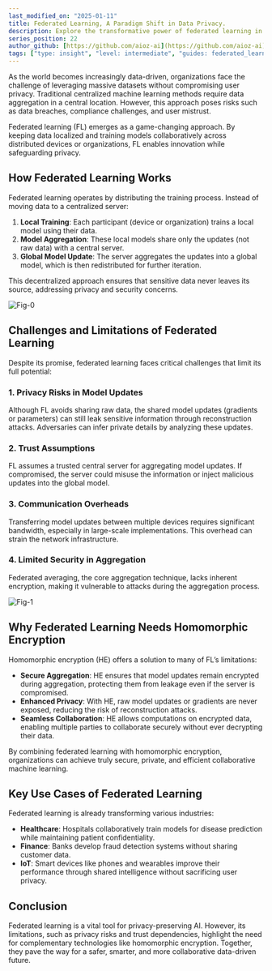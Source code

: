 ```yaml
---
last_modified_on: "2025-01-11"
title: Federated Learning, A Paradigm Shift in Data Privacy.
description: Explore the transformative power of federated learning in addressing data privacy challenges while understanding its limitations that require homomorphic encryption.
series_position: 22
author_github: [https://github.com/aioz-ai](https://github.com/aioz-ai)
tags: ["type: insight", "level: intermediate", "guides: federated_learning"]
---
```


As the world becomes increasingly data-driven, organizations face the challenge of leveraging massive datasets without compromising user privacy. Traditional centralized machine learning methods require data aggregation in a central location. However, this approach poses risks such as data breaches, compliance challenges, and user mistrust.

Federated learning (FL) emerges as a game-changing approach. By keeping data localized and training models collaboratively across distributed devices or organizations, FL enables innovation while safeguarding privacy.

## How Federated Learning Works

Federated learning operates by distributing the training process. Instead of moving data to a centralized server:
1. **Local Training**: Each participant (device or organization) trains a local model using their data.
2. **Model Aggregation**: These local models share only the updates (not raw data) with a central server.
3. **Global Model Update**: The server aggregates the updates into a global model, which is then redistributed for further iteration.

This decentralized approach ensures that sensitive data never leaves its source, addressing privacy and security concerns.

![Fig-0](https://vision.aioz.io/f/49ff942a2ba74f458a76/?dl=1)


## Challenges and Limitations of Federated Learning

Despite its promise, federated learning faces critical challenges that limit its full potential:

### 1. **Privacy Risks in Model Updates**
Although FL avoids sharing raw data, the shared model updates (gradients or parameters) can still leak sensitive information through reconstruction attacks. Adversaries can infer private details by analyzing these updates.

### 2. **Trust Assumptions**
FL assumes a trusted central server for aggregating model updates. If compromised, the server could misuse the information or inject malicious updates into the global model.

### 3. **Communication Overheads**
Transferring model updates between multiple devices requires significant bandwidth, especially in large-scale implementations. This overhead can strain the network infrastructure.

### 4. **Limited Security in Aggregation**
Federated averaging, the core aggregation technique, lacks inherent encryption, making it vulnerable to attacks during the aggregation process.

![Fig-1](https://vision.aioz.io/f/d177c3cfbb774784bb67/?dl=1)


## Why Federated Learning Needs Homomorphic Encryption

Homomorphic encryption (HE) offers a solution to many of FL’s limitations:
- **Secure Aggregation**: HE ensures that model updates remain encrypted during aggregation, protecting them from leakage even if the server is compromised.
- **Enhanced Privacy**: With HE, raw model updates or gradients are never exposed, reducing the risk of reconstruction attacks.
- **Seamless Collaboration**: HE allows computations on encrypted data, enabling multiple parties to collaborate securely without ever decrypting their data.

By combining federated learning with homomorphic encryption, organizations can achieve truly secure, private, and efficient collaborative machine learning.



## Key Use Cases of Federated Learning

Federated learning is already transforming various industries:
- **Healthcare**: Hospitals collaboratively train models for disease prediction while maintaining patient confidentiality.
- **Finance**: Banks develop fraud detection systems without sharing customer data.
- **IoT**: Smart devices like phones and wearables improve their performance through shared intelligence without sacrificing user privacy.


## Conclusion

Federated learning is a vital tool for privacy-preserving AI. However, its limitations, such as privacy risks and trust dependencies, highlight the need for complementary technologies like homomorphic encryption. Together, they pave the way for a safer, smarter, and more collaborative data-driven future.


